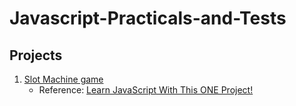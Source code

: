 # Javascript-Practicals-and-Tests

## Projects
1. [Slot Machine game](https://github.com/y-suraj/Javascript-Practicals-and-Tests/blob/main/Projects/Slot%20Machine%20Game/project.js)
    - Reference: [Learn JavaScript With This ONE Project!](https://youtu.be/E3XxeE7NF30)
